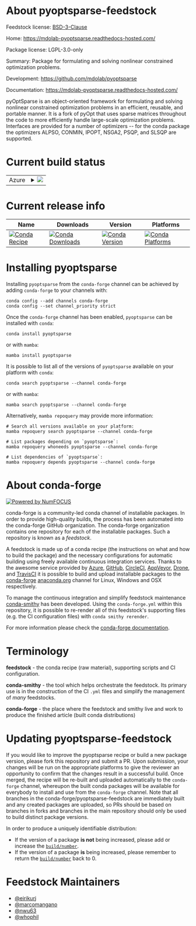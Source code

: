 About pyoptsparse-feedstock
===========================

Feedstock license: [BSD-3-Clause](https://github.com/conda-forge/pyoptsparse-feedstock/blob/main/LICENSE.txt)

Home: https://mdolab-pyoptsparse.readthedocs-hosted.com/

Package license: LGPL-3.0-only

Summary: Package for formulating and solving nonlinear constrained optimization problems.

Development: https://github.com/mdolab/pyoptsparse

Documentation: https://mdolab-pyoptsparse.readthedocs-hosted.com/

pyOptSparse is an object-oriented framework for formulating and solving
nonlinear constrained optimization problems in an efficient, reusable, and
portable manner. It is a fork of pyOpt that uses sparse matrices throughout
the code to more efficiently handle large-scale optimization problems.
Interfaces are provided for a number of optimizers -- for the conda package the optimizers
ALPSO, CONMIN, IPOPT, NSGA2, PSQP, and SLSQP are supported.


Current build status
====================


<table>
    
  <tr>
    <td>Azure</td>
    <td>
      <details>
        <summary>
          <a href="https://dev.azure.com/conda-forge/feedstock-builds/_build/latest?definitionId=13065&branchName=main">
            <img src="https://dev.azure.com/conda-forge/feedstock-builds/_apis/build/status/pyoptsparse-feedstock?branchName=main">
          </a>
        </summary>
        <table>
          <thead><tr><th>Variant</th><th>Status</th></tr></thead>
          <tbody><tr>
              <td>linux_64_numpy1.22python3.10.____cpythonpython_implcpython</td>
              <td>
                <a href="https://dev.azure.com/conda-forge/feedstock-builds/_build/latest?definitionId=13065&branchName=main">
                  <img src="https://dev.azure.com/conda-forge/feedstock-builds/_apis/build/status/pyoptsparse-feedstock?branchName=main&jobName=linux&configuration=linux%20linux_64_numpy1.22python3.10.____cpythonpython_implcpython" alt="variant">
                </a>
              </td>
            </tr><tr>
              <td>linux_64_numpy1.22python3.8.____cpythonpython_implcpython</td>
              <td>
                <a href="https://dev.azure.com/conda-forge/feedstock-builds/_build/latest?definitionId=13065&branchName=main">
                  <img src="https://dev.azure.com/conda-forge/feedstock-builds/_apis/build/status/pyoptsparse-feedstock?branchName=main&jobName=linux&configuration=linux%20linux_64_numpy1.22python3.8.____cpythonpython_implcpython" alt="variant">
                </a>
              </td>
            </tr><tr>
              <td>linux_64_numpy1.22python3.9.____cpythonpython_implcpython</td>
              <td>
                <a href="https://dev.azure.com/conda-forge/feedstock-builds/_build/latest?definitionId=13065&branchName=main">
                  <img src="https://dev.azure.com/conda-forge/feedstock-builds/_apis/build/status/pyoptsparse-feedstock?branchName=main&jobName=linux&configuration=linux%20linux_64_numpy1.22python3.9.____cpythonpython_implcpython" alt="variant">
                </a>
              </td>
            </tr><tr>
              <td>linux_64_numpy1.23python3.11.____cpythonpython_implcpython</td>
              <td>
                <a href="https://dev.azure.com/conda-forge/feedstock-builds/_build/latest?definitionId=13065&branchName=main">
                  <img src="https://dev.azure.com/conda-forge/feedstock-builds/_apis/build/status/pyoptsparse-feedstock?branchName=main&jobName=linux&configuration=linux%20linux_64_numpy1.23python3.11.____cpythonpython_implcpython" alt="variant">
                </a>
              </td>
            </tr><tr>
              <td>linux_64_numpy1.26python3.12.____cpythonpython_implcpython</td>
              <td>
                <a href="https://dev.azure.com/conda-forge/feedstock-builds/_build/latest?definitionId=13065&branchName=main">
                  <img src="https://dev.azure.com/conda-forge/feedstock-builds/_apis/build/status/pyoptsparse-feedstock?branchName=main&jobName=linux&configuration=linux%20linux_64_numpy1.26python3.12.____cpythonpython_implcpython" alt="variant">
                </a>
              </td>
            </tr><tr>
              <td>linux_aarch64_numpy1.22python3.10.____cpythonpython_implcpython</td>
              <td>
                <a href="https://dev.azure.com/conda-forge/feedstock-builds/_build/latest?definitionId=13065&branchName=main">
                  <img src="https://dev.azure.com/conda-forge/feedstock-builds/_apis/build/status/pyoptsparse-feedstock?branchName=main&jobName=linux&configuration=linux%20linux_aarch64_numpy1.22python3.10.____cpythonpython_implcpython" alt="variant">
                </a>
              </td>
            </tr><tr>
              <td>linux_aarch64_numpy1.22python3.8.____cpythonpython_implcpython</td>
              <td>
                <a href="https://dev.azure.com/conda-forge/feedstock-builds/_build/latest?definitionId=13065&branchName=main">
                  <img src="https://dev.azure.com/conda-forge/feedstock-builds/_apis/build/status/pyoptsparse-feedstock?branchName=main&jobName=linux&configuration=linux%20linux_aarch64_numpy1.22python3.8.____cpythonpython_implcpython" alt="variant">
                </a>
              </td>
            </tr><tr>
              <td>linux_aarch64_numpy1.22python3.9.____cpythonpython_implcpython</td>
              <td>
                <a href="https://dev.azure.com/conda-forge/feedstock-builds/_build/latest?definitionId=13065&branchName=main">
                  <img src="https://dev.azure.com/conda-forge/feedstock-builds/_apis/build/status/pyoptsparse-feedstock?branchName=main&jobName=linux&configuration=linux%20linux_aarch64_numpy1.22python3.9.____cpythonpython_implcpython" alt="variant">
                </a>
              </td>
            </tr><tr>
              <td>linux_aarch64_numpy1.23python3.11.____cpythonpython_implcpython</td>
              <td>
                <a href="https://dev.azure.com/conda-forge/feedstock-builds/_build/latest?definitionId=13065&branchName=main">
                  <img src="https://dev.azure.com/conda-forge/feedstock-builds/_apis/build/status/pyoptsparse-feedstock?branchName=main&jobName=linux&configuration=linux%20linux_aarch64_numpy1.23python3.11.____cpythonpython_implcpython" alt="variant">
                </a>
              </td>
            </tr><tr>
              <td>linux_aarch64_numpy1.26python3.12.____cpythonpython_implcpython</td>
              <td>
                <a href="https://dev.azure.com/conda-forge/feedstock-builds/_build/latest?definitionId=13065&branchName=main">
                  <img src="https://dev.azure.com/conda-forge/feedstock-builds/_apis/build/status/pyoptsparse-feedstock?branchName=main&jobName=linux&configuration=linux%20linux_aarch64_numpy1.26python3.12.____cpythonpython_implcpython" alt="variant">
                </a>
              </td>
            </tr><tr>
              <td>osx_64_numpy1.22python3.10.____cpythonpython_implcpython</td>
              <td>
                <a href="https://dev.azure.com/conda-forge/feedstock-builds/_build/latest?definitionId=13065&branchName=main">
                  <img src="https://dev.azure.com/conda-forge/feedstock-builds/_apis/build/status/pyoptsparse-feedstock?branchName=main&jobName=osx&configuration=osx%20osx_64_numpy1.22python3.10.____cpythonpython_implcpython" alt="variant">
                </a>
              </td>
            </tr><tr>
              <td>osx_64_numpy1.22python3.8.____cpythonpython_implcpython</td>
              <td>
                <a href="https://dev.azure.com/conda-forge/feedstock-builds/_build/latest?definitionId=13065&branchName=main">
                  <img src="https://dev.azure.com/conda-forge/feedstock-builds/_apis/build/status/pyoptsparse-feedstock?branchName=main&jobName=osx&configuration=osx%20osx_64_numpy1.22python3.8.____cpythonpython_implcpython" alt="variant">
                </a>
              </td>
            </tr><tr>
              <td>osx_64_numpy1.22python3.9.____cpythonpython_implcpython</td>
              <td>
                <a href="https://dev.azure.com/conda-forge/feedstock-builds/_build/latest?definitionId=13065&branchName=main">
                  <img src="https://dev.azure.com/conda-forge/feedstock-builds/_apis/build/status/pyoptsparse-feedstock?branchName=main&jobName=osx&configuration=osx%20osx_64_numpy1.22python3.9.____cpythonpython_implcpython" alt="variant">
                </a>
              </td>
            </tr><tr>
              <td>osx_64_numpy1.23python3.11.____cpythonpython_implcpython</td>
              <td>
                <a href="https://dev.azure.com/conda-forge/feedstock-builds/_build/latest?definitionId=13065&branchName=main">
                  <img src="https://dev.azure.com/conda-forge/feedstock-builds/_apis/build/status/pyoptsparse-feedstock?branchName=main&jobName=osx&configuration=osx%20osx_64_numpy1.23python3.11.____cpythonpython_implcpython" alt="variant">
                </a>
              </td>
            </tr><tr>
              <td>osx_64_numpy1.26python3.12.____cpythonpython_implcpython</td>
              <td>
                <a href="https://dev.azure.com/conda-forge/feedstock-builds/_build/latest?definitionId=13065&branchName=main">
                  <img src="https://dev.azure.com/conda-forge/feedstock-builds/_apis/build/status/pyoptsparse-feedstock?branchName=main&jobName=osx&configuration=osx%20osx_64_numpy1.26python3.12.____cpythonpython_implcpython" alt="variant">
                </a>
              </td>
            </tr><tr>
              <td>osx_arm64_numpy1.22python3.10.____cpython</td>
              <td>
                <a href="https://dev.azure.com/conda-forge/feedstock-builds/_build/latest?definitionId=13065&branchName=main">
                  <img src="https://dev.azure.com/conda-forge/feedstock-builds/_apis/build/status/pyoptsparse-feedstock?branchName=main&jobName=osx&configuration=osx%20osx_arm64_numpy1.22python3.10.____cpython" alt="variant">
                </a>
              </td>
            </tr><tr>
              <td>osx_arm64_numpy1.22python3.8.____cpython</td>
              <td>
                <a href="https://dev.azure.com/conda-forge/feedstock-builds/_build/latest?definitionId=13065&branchName=main">
                  <img src="https://dev.azure.com/conda-forge/feedstock-builds/_apis/build/status/pyoptsparse-feedstock?branchName=main&jobName=osx&configuration=osx%20osx_arm64_numpy1.22python3.8.____cpython" alt="variant">
                </a>
              </td>
            </tr><tr>
              <td>osx_arm64_numpy1.22python3.9.____cpython</td>
              <td>
                <a href="https://dev.azure.com/conda-forge/feedstock-builds/_build/latest?definitionId=13065&branchName=main">
                  <img src="https://dev.azure.com/conda-forge/feedstock-builds/_apis/build/status/pyoptsparse-feedstock?branchName=main&jobName=osx&configuration=osx%20osx_arm64_numpy1.22python3.9.____cpython" alt="variant">
                </a>
              </td>
            </tr><tr>
              <td>osx_arm64_numpy1.23python3.11.____cpython</td>
              <td>
                <a href="https://dev.azure.com/conda-forge/feedstock-builds/_build/latest?definitionId=13065&branchName=main">
                  <img src="https://dev.azure.com/conda-forge/feedstock-builds/_apis/build/status/pyoptsparse-feedstock?branchName=main&jobName=osx&configuration=osx%20osx_arm64_numpy1.23python3.11.____cpython" alt="variant">
                </a>
              </td>
            </tr><tr>
              <td>osx_arm64_numpy1.26python3.12.____cpython</td>
              <td>
                <a href="https://dev.azure.com/conda-forge/feedstock-builds/_build/latest?definitionId=13065&branchName=main">
                  <img src="https://dev.azure.com/conda-forge/feedstock-builds/_apis/build/status/pyoptsparse-feedstock?branchName=main&jobName=osx&configuration=osx%20osx_arm64_numpy1.26python3.12.____cpython" alt="variant">
                </a>
              </td>
            </tr><tr>
              <td>win_64_numpy1.22python3.10.____cpythonpython_implcpython</td>
              <td>
                <a href="https://dev.azure.com/conda-forge/feedstock-builds/_build/latest?definitionId=13065&branchName=main">
                  <img src="https://dev.azure.com/conda-forge/feedstock-builds/_apis/build/status/pyoptsparse-feedstock?branchName=main&jobName=win&configuration=win%20win_64_numpy1.22python3.10.____cpythonpython_implcpython" alt="variant">
                </a>
              </td>
            </tr><tr>
              <td>win_64_numpy1.22python3.8.____cpythonpython_implcpython</td>
              <td>
                <a href="https://dev.azure.com/conda-forge/feedstock-builds/_build/latest?definitionId=13065&branchName=main">
                  <img src="https://dev.azure.com/conda-forge/feedstock-builds/_apis/build/status/pyoptsparse-feedstock?branchName=main&jobName=win&configuration=win%20win_64_numpy1.22python3.8.____cpythonpython_implcpython" alt="variant">
                </a>
              </td>
            </tr><tr>
              <td>win_64_numpy1.22python3.9.____cpythonpython_implcpython</td>
              <td>
                <a href="https://dev.azure.com/conda-forge/feedstock-builds/_build/latest?definitionId=13065&branchName=main">
                  <img src="https://dev.azure.com/conda-forge/feedstock-builds/_apis/build/status/pyoptsparse-feedstock?branchName=main&jobName=win&configuration=win%20win_64_numpy1.22python3.9.____cpythonpython_implcpython" alt="variant">
                </a>
              </td>
            </tr><tr>
              <td>win_64_numpy1.23python3.11.____cpythonpython_implcpython</td>
              <td>
                <a href="https://dev.azure.com/conda-forge/feedstock-builds/_build/latest?definitionId=13065&branchName=main">
                  <img src="https://dev.azure.com/conda-forge/feedstock-builds/_apis/build/status/pyoptsparse-feedstock?branchName=main&jobName=win&configuration=win%20win_64_numpy1.23python3.11.____cpythonpython_implcpython" alt="variant">
                </a>
              </td>
            </tr>
          </tbody>
        </table>
      </details>
    </td>
  </tr>
</table>

Current release info
====================

| Name | Downloads | Version | Platforms |
| --- | --- | --- | --- |
| [![Conda Recipe](https://img.shields.io/badge/recipe-pyoptsparse-green.svg)](https://anaconda.org/conda-forge/pyoptsparse) | [![Conda Downloads](https://img.shields.io/conda/dn/conda-forge/pyoptsparse.svg)](https://anaconda.org/conda-forge/pyoptsparse) | [![Conda Version](https://img.shields.io/conda/vn/conda-forge/pyoptsparse.svg)](https://anaconda.org/conda-forge/pyoptsparse) | [![Conda Platforms](https://img.shields.io/conda/pn/conda-forge/pyoptsparse.svg)](https://anaconda.org/conda-forge/pyoptsparse) |

Installing pyoptsparse
======================

Installing `pyoptsparse` from the `conda-forge` channel can be achieved by adding `conda-forge` to your channels with:

```
conda config --add channels conda-forge
conda config --set channel_priority strict
```

Once the `conda-forge` channel has been enabled, `pyoptsparse` can be installed with `conda`:

```
conda install pyoptsparse
```

or with `mamba`:

```
mamba install pyoptsparse
```

It is possible to list all of the versions of `pyoptsparse` available on your platform with `conda`:

```
conda search pyoptsparse --channel conda-forge
```

or with `mamba`:

```
mamba search pyoptsparse --channel conda-forge
```

Alternatively, `mamba repoquery` may provide more information:

```
# Search all versions available on your platform:
mamba repoquery search pyoptsparse --channel conda-forge

# List packages depending on `pyoptsparse`:
mamba repoquery whoneeds pyoptsparse --channel conda-forge

# List dependencies of `pyoptsparse`:
mamba repoquery depends pyoptsparse --channel conda-forge
```


About conda-forge
=================

[![Powered by
NumFOCUS](https://img.shields.io/badge/powered%20by-NumFOCUS-orange.svg?style=flat&colorA=E1523D&colorB=007D8A)](https://numfocus.org)

conda-forge is a community-led conda channel of installable packages.
In order to provide high-quality builds, the process has been automated into the
conda-forge GitHub organization. The conda-forge organization contains one repository
for each of the installable packages. Such a repository is known as a *feedstock*.

A feedstock is made up of a conda recipe (the instructions on what and how to build
the package) and the necessary configurations for automatic building using freely
available continuous integration services. Thanks to the awesome service provided by
[Azure](https://azure.microsoft.com/en-us/services/devops/), [GitHub](https://github.com/),
[CircleCI](https://circleci.com/), [AppVeyor](https://www.appveyor.com/),
[Drone](https://cloud.drone.io/welcome), and [TravisCI](https://travis-ci.com/)
it is possible to build and upload installable packages to the
[conda-forge](https://anaconda.org/conda-forge) [anaconda.org](https://anaconda.org/)
channel for Linux, Windows and OSX respectively.

To manage the continuous integration and simplify feedstock maintenance
[conda-smithy](https://github.com/conda-forge/conda-smithy) has been developed.
Using the ``conda-forge.yml`` within this repository, it is possible to re-render all of
this feedstock's supporting files (e.g. the CI configuration files) with ``conda smithy rerender``.

For more information please check the [conda-forge documentation](https://conda-forge.org/docs/).

Terminology
===========

**feedstock** - the conda recipe (raw material), supporting scripts and CI configuration.

**conda-smithy** - the tool which helps orchestrate the feedstock.
                   Its primary use is in the construction of the CI ``.yml`` files
                   and simplify the management of *many* feedstocks.

**conda-forge** - the place where the feedstock and smithy live and work to
                  produce the finished article (built conda distributions)


Updating pyoptsparse-feedstock
==============================

If you would like to improve the pyoptsparse recipe or build a new
package version, please fork this repository and submit a PR. Upon submission,
your changes will be run on the appropriate platforms to give the reviewer an
opportunity to confirm that the changes result in a successful build. Once
merged, the recipe will be re-built and uploaded automatically to the
`conda-forge` channel, whereupon the built conda packages will be available for
everybody to install and use from the `conda-forge` channel.
Note that all branches in the conda-forge/pyoptsparse-feedstock are
immediately built and any created packages are uploaded, so PRs should be based
on branches in forks and branches in the main repository should only be used to
build distinct package versions.

In order to produce a uniquely identifiable distribution:
 * If the version of a package **is not** being increased, please add or increase
   the [``build/number``](https://docs.conda.io/projects/conda-build/en/latest/resources/define-metadata.html#build-number-and-string).
 * If the version of a package **is** being increased, please remember to return
   the [``build/number``](https://docs.conda.io/projects/conda-build/en/latest/resources/define-metadata.html#build-number-and-string)
   back to 0.

Feedstock Maintainers
=====================

* [@eirikurj](https://github.com/eirikurj/)
* [@marcomangano](https://github.com/marcomangano/)
* [@nwu63](https://github.com/nwu63/)
* [@whophil](https://github.com/whophil/)

